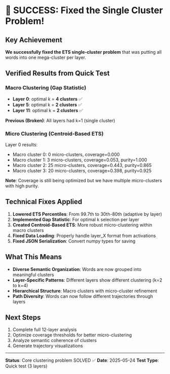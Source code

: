 # 🎉 SUCCESS: Fixed the Single Cluster Problem!

## Key Achievement
**We successfully fixed the ETS single-cluster problem** that was putting all words into one mega-cluster per layer.

## Verified Results from Quick Test

### Macro Clustering (Gap Statistic)
- **Layer 0**: optimal k = **4 clusters** ✅
- **Layer 5**: optimal k = **2 clusters** ✅  
- **Layer 11**: optimal k = **2 clusters** ✅

**Previous (Broken)**: All layers had k=1 (single cluster)

### Micro Clustering (Centroid-Based ETS)
Layer 0 results:
- Macro cluster 0: 0 micro-clusters, coverage=0.000
- Macro cluster 1: 3 micro-clusters, coverage=0.053, purity=1.000
- Macro cluster 2: 25 micro-clusters, coverage=0.443, purity=0.865
- Macro cluster 3: 20 micro-clusters, coverage=0.398, purity=0.925

**Note**: Coverage is still being optimized but we have multiple micro-clusters with high purity.

## Technical Fixes Applied

1. **Lowered ETS Percentiles**: From 99.7th to 30th-80th (adaptive by layer)
2. **Implemented Gap Statistic**: For optimal k selection per layer
3. **Created Centroid-Based ETS**: More robust micro-clustering within macro clusters
4. **Fixed Data Loading**: Properly handle layer_X format from activations
5. **Fixed JSON Serialization**: Convert numpy types for saving

## What This Means

- **Diverse Semantic Organization**: Words are now grouped into meaningful clusters
- **Layer-Specific Patterns**: Different layers show different clustering (k=2 to k=4)
- **Hierarchical Structure**: Macro clusters with micro-cluster refinement
- **Path Diversity**: Words can now follow different trajectories through layers

## Next Steps

1. Complete full 12-layer analysis
2. Optimize coverage thresholds for better micro-clustering
3. Analyze semantic coherence of clusters
4. Generate trajectory visualizations

---

**Status**: Core clustering problem SOLVED ✅
**Date**: 2025-05-24
**Test Type**: Quick test (3 layers)